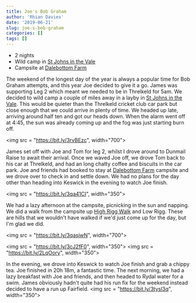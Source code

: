 ```yaml
---
title: Joe's Bob Graham
author: 'Rhian Davies'
date: '2019-06-21'
slug: joe-s-bob-graham
categories: []
tags: []
---
```


* 2 nights
* Wild camp in [St Johns in the Vale](https://goo.gl/maps/bQ3EpMrFvesWqcAJA)
* Campsite at [Dalebottom Farm](https://goo.gl/maps/BjWbxwohfahLrXt16)

The weekend of the longest day of the year is always a popular time for Bob Graham attempts, and this year Joe decided to give it a go. James was supporting Leg 2 which meant we needed to be in Threlkeld for 5am. We decided to wild camp a couple of miles away in a layby in [St Johns in the Vale](https://goo.gl/maps/bQ3EpMrFvesWqcAJA). This would be quieter than the Threlkeld cricket club car park but close enough that we could arrive in plenty of time. We headed up late, arriving around half ten and got our heads down. When the alarm went off at 4:45, the sun was already coming up and the fog was just starting burn off.

<img src = "https://bit.ly/3rvBEzc", width="700"> 

James set off with Joe and Tom for leg 2, whilst I drove around to Dunmail Raise to await their arrival. 
Once we waved Joe off, we drove Tom back to his car at Threlkeld, and had an long chatty coffee and biscuits in the car park. Joe and friends had booked to stay at [Dalebottom Farm](https://goo.gl/maps/BjWbxwohfahLrXt16) campsite and we drove over to check in and settle down. We had no plans for the day other than heading into Keswick in the evening to watch Joe finish. 

<img src = "https://bit.ly/3qa41CI", width="350"> 


We had a lazy afternoon at the campsite, picnicking in the sun and napping. We did a walk from the campsite up [High Rigg Walk](https://www.strava.com/activities/2474704383) and Low Rigg. These are hills that we wouldn't have walked if we'd just come up for the day, but I'm glad we did. 

<img src = "https://bit.ly/3qasjwN", width="700"> 


<img src = "https://bit.ly/3cJ2fF0", width="350"> <img src = "https://bit.ly/2LqOory", width="350"> 


In the evening, we drove into Keswick to watch Joe finish and grab a chippy tea. 
Joe finished in 20h 18m, a fantastic time. The next morning, we had a lazy breakfast with Joe and friends, and then headed to Rydal water for a swim. James obviously hadn't quite had his run fix for the weekend instead decided to have a run up Fairfield.
<img src = "https://bit.ly/3tysl3q", width="350"> 


